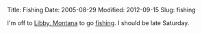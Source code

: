 Title: Fishing
Date: 2005-08-29
Modified: 2012-09-15
Slug: fishing

I'm off to <a href="http://maps.google.com/maps?q=libby,+montana&spn=0.020256,0.068004&t=h&hl=en" >Libby, Montana</a> to go <a href="http://montana-flyfishing.com/" >fishing</a>. I should be late Saturday.
